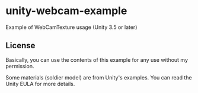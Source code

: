 unity-webcam-example
====================

Example of WebCamTexture usage (Unity 3.5 or later)


License
-------

Basically, you can use the contents of this example for any use without my permission.

Some materials (soldier model) are from Unity's examples. You can read the Unity EULA for more details.
